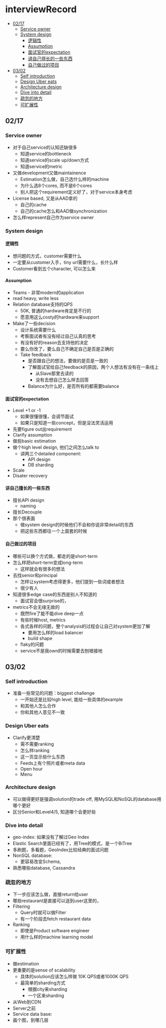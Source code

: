 # interviewRecord

* [02/17](interviewrecord.md#0217)
  * [Service owner](interviewrecord.md#service-owner)
  * [System design](interviewrecord.md#system-design)
    * [逻辑性](interviewrecord.md#逻辑性)
    * [Assumption](interviewrecord.md#assumption)
    * [面试官的expectation](interviewrecord.md#面试官的expectation)
    * [讲自己擅长的一些东西](interviewrecord.md#讲自己擅长的一些东西)
    * [自己做过的项目](interviewrecord.md#自己做过的项目)
* [03/02](interviewrecord.md#0302)
  * [Self introduction](interviewrecord.md#self-introduction)
  * [Design Uber eats](interviewrecord.md#design-uber-eats)
  * [Architecture design](interviewrecord.md#architecture-design)
  * [Dive into detail](interviewrecord.md#dive-into-detail)
  * [疏忽的地方](interviewrecord.md#疏忽的地方)
  * [可扩展性](interviewrecord.md#可扩展性)

## 02/17

### Service owner

* 对于自己service的认知还缺很多
  * 知道service的bottleneck
  * 知道service的scale up/down方式
  * 知道service的metric
* 又做development又做maintainence
  * Estimation怎么做，自己选什么样的machine
  * 为什么选8个cores, 而不是6个cores
  * 别人把这个requirement定义好了，对于service本身考虑
* License based, 又是从AAD拿的
  * 自己的cache
  * 自己的cache怎么和AAD做synchronization
* 怎么样represent自己作为service owner

### System design

#### 逻辑性

* 想问题的方式，customer需要什么
* 一定要从customer入手，tiny url需要什么，长什么样
* Customer看到五个character, 可以怎么来

#### Assumption

* Teams - 非常modern的application
* read heavy, write less
* Relation database支持的QPS
  * 50K, 普通的hardware肯定是不行的
  * 愿意用这么costy的hardware来support
* Make了一些decision
  * 设计系统需要什么
  * 考察面试者有没有经过自己认真的思考
  * 有没有好的reason去支持他的决定
  * 要么你改了，要么自己不确定自己是否是正确的
  * Take feedback
    * 是否跟自己的想法，要做的是否是一致的
    * 了解面试官给自己feedback的原因，两个人想法有没有在一条线上
      * 从Slave那里去读的
      * 没有去想自己怎么样去回答
    * Balance为什么好，是否所有的都需要balance

#### 面试官的expectation

* Level +1 or -1
  * 如果很懂很懂，会调节面试
  * 如果只是知道一些concept，但是没法灵活运用
* 先要figure out出requirement
* Clarify assumption
* 做些basic estimation
* 做个high level design, 他们之间怎么talk to
  * 讲两三个detailed component:
    * API design
    * DB sharding
* Scale
* Disater recovery

#### 讲自己擅长的一些东西

* 擅长API design
  * naming
* 擅长Decouple
* 那个很表面
  * 做system design的时候他们不会和你说非常detail的东西
  * 把这些东西都往一个上面套的时候

#### 自己做过的项目

* 哪些可以换个方式做，都走的是short-term
* 怎么样把short-term变成long-term
  * 这样就会有很多的想法
* 去找senior和principal
  * 怎样让system考虑得更多，他们提到一些词或者想法
  * 很少有人
* 知道很多edge case的东西是别人不知道的
  * 面试官会很surprise的，
* metrics不会无缘无故的
  * 既然fire了能不能dive deep一点
  * 有些时候host, metrics
  * 各式各样的问题，整个analysis的过程会让自己对system更加了解
    * 要用怎么样的load balancer
    * build shape
  * flaky的问题
  * service不是我own的时候需要去刨根接地

## 03/02

### Self introduction

* 准备一些常见的问题：biggest challenge
  * 一开始还是比较high level, 能给一些具体的example
  * 和其他人怎么合作
  * 你和其他人意见不一致

### Design Uber eats

* Clarify更清楚
  * 需不需要ranking
  * 怎么样ranking
  * 这一页显示些什么东西
  * Feeds上有个照片或者meta data
  * Open hour
  * Menu

### Architecture design

* 可以做得更好是强调solution的trade off, 用MySQL和NoSQL的database用哪个更好
* 区分Senior和Level4/5, 知道哪个会更好些

### Dive into detail

* geo-index: 如果没有了解过Geo Index
* Elastic Search里面已经有了，用Tree的模式，是一个BiTree
* 多刷题，多看题，GeoIndex比较经典的面试问题
* NonSQL database: 
  * 更容易改变Schema, 
* 熟悉哪些database, Cassandra

### 疏忽的地方

* 下一步应该怎么做，直接return给user
* 哪些restaurant是直接可以送到user这里的，
* Filtering
  * Query时就可以做Filter
  * 有一个阶段去fetch restaurant data
* Ranking
  * 即使是Product software engineer
  * 用什么样的machine learning model

### 可扩展性

* 做estimation
* 更重要的是sense of scalability
  * 具体的solution应该怎么样做 10K QPS或者1000K QPS
  * 最简单的sharding方式
    * 根据city来sharding
    * 一个区来sharding
* 从Web到CDN
* Server之前
* Service data base: 
* 画个图，到哪几层
